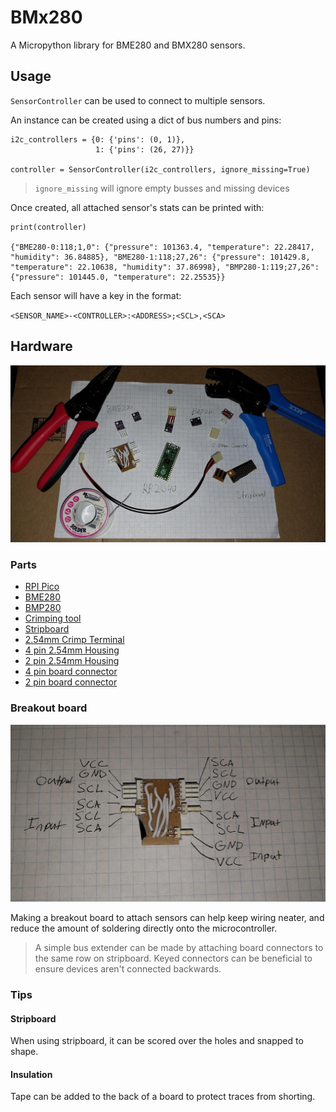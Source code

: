# BMx280

A Micropython library for BME280 and BMX280 sensors.

## Usage

`SensorController` can be used to connect to multiple sensors.

An instance can be created using a dict of bus numbers and pins:

```
i2c_controllers = {0: {'pins': (0, 1)},
                   1: {'pins': (26, 27)}}

controller = SensorController(i2c_controllers, ignore_missing=True)
```

> `ignore_missing` will ignore empty busses and missing devices

Once created, all attached sensor's stats can be printed with:

```
print(controller)

{"BME280-0:118;1,0": {"pressure": 101363.4, "temperature": 22.28417, "humidity": 36.84885}, "BME280-1:118;27,26": {"pressure": 101429.8, "temperature": 22.10638, "humidity": 37.86998}, "BMP280-1:119;27,26": {"pressure": 101445.0, "temperature": 22.25535}}
```

Each sensor will have a key in the format:

`<SENSOR_NAME>-<CONTROLLER>:<ADDRESS>;<SCL>,<SCA>`

## Hardware

![overview](pictures/overview.jpeg)

### Parts

* [RPI Pico](https://www.raspberrypi.com/products/rp2040/)
* [BME280](https://www.bosch-sensortec.com/products/environmental-sensors/humidity-sensors-bme280/)
* [BMP280](https://www.bosch-sensortec.com/products/environmental-sensors/pressure-sensors/bmp280/)
* [Crimping tool](https://www.taydaelectronics.com/sn-48b-crimping-tool-plier-0-5-1-5-mm-for-awg-26-16.html)
* [Stripboard](https://www.taydaelectronics.com/small-stripboard-93x55mm-copper.html)
* [2.54mm Crimp Terminal](https://www.taydaelectronics.com/crimp-terminal-connector-xh-2-54mm.html)
* [4 pin 2.54mm Housing](https://www.taydaelectronics.com/connectors-sockets/wafer-housing-crimp-terminal/housing-connector-2-54mm-4-pins.html)
* [2 pin 2.54mm Housing](https://www.taydaelectronics.com/connectors-sockets/wafer-housing-crimp-terminal/housing-connector-2-54mm-2-pins.html)
* [4 pin board connector](https://www.taydaelectronics.com/connectors-sockets/wafer-housing-crimp-terminal/wafer-connector-2-54mm-2-pins-right-angle.html)
* [2 pin board connector](https://www.taydaelectronics.com/connectors-sockets/wafer-housing-crimp-terminal/wafer-connector-2-54mm-2-pins-right-angle.html)

### Breakout board

![breakout](pictures/breakout_wiring.jpeg)

Making a breakout board to attach sensors can help keep wiring neater, and reduce the amount of soldering directly onto the microcontroller.

> A simple bus extender can be made by attaching board connectors to the same row on stripboard. Keyed connectors can be beneficial to ensure devices aren't connected backwards.

### Tips

#### Stripboard

When using stripboard, it can be scored over the holes and snapped to shape.

#### Insulation

Tape can be added to the back of a board to protect traces from shorting.
